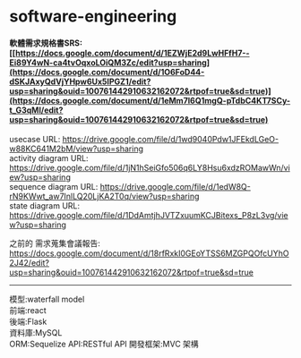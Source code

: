# software-engineering

#### 軟體需求規格書SRS: [[https://docs.google.com/document/d/1EZWjE2d9LwHFfH7--Ei89Y4wN-ca4tvOqxoLOiQM3Zc/edit?usp=sharing](https://docs.google.com/document/d/1O6FoD44-dSKJAxyQdVjYHpw6Ux5IPGZ1/edit?usp=sharing&ouid=100761442910632162072&rtpof=true&sd=true)](https://docs.google.com/document/d/1eMm7l6Q1mgQ-pTdbC4KT7SCy-t_G3qMl/edit?usp=sharing&ouid=100761442910632162072&rtpof=true&sd=true)

usecase URL: https://drive.google.com/file/d/1wd9040Pdw1JFEkdLGeO-w88KC641M2bM/view?usp=sharing  
activity diagram URL: https://drive.google.com/file/d/1jN1hSeiGfo506q6LY8Hsu6xdzROMawWn/view?usp=sharing  
sequence diagram URL: https://drive.google.com/file/d/1edW8Q-rN9KWwt_aw7InlLQ20LjKA2T0q/view?usp=sharing  
state diagram URL: https://drive.google.com/file/d/1DdAmtjhJVTZxuumKCJBitexs_P8zL3vg/view?usp=sharing

之前的 需求蒐集會議報告: https://docs.google.com/document/d/18rfRxkI0GEoYTSS6MZGPQOfcUYhO2J42/edit?usp=sharing&ouid=100761442910632162072&rtpof=true&sd=true
****
模型:waterfall model  
前端:react  
後端:Flask  
資料庫:MySQL  
ORM:Sequelize 
API:RESTful API
開發框架:MVC 架構
